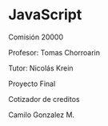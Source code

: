 # JavaScript
Comisión 20000

Profesor: Tomas Chorroarin

Tutor: Nicolás Krein


Proyecto Final

Cotizador de creditos

Camilo Gonzalez M.
